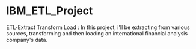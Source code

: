 # IBM_ETL_Project
ETL-Extract Transform Load : In this project, i'll be extracting from various sources, transforming and then loading an international financial analysis company's data.
